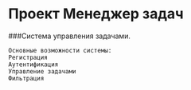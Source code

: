 # Проект Менеджер задач

###Система управления задачами.
```
Основные возможности системы:
Регистрация
Аутентификация
Управление задачами
Фильтрация
```